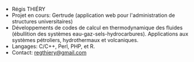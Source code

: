 - Régis THIÉRY
- Projet en cours: Gertrude (application web pour l'administration de structures universitaires)
- Développements de codes de calcul en thermodynamique des fluides (ébullition des systèmes eau-gaz-sels-hydrocarbures). Applications aux systèmes pétroliers, hydrothermaux et volcaniques.
- Langages: C/C++, Perl, PHP, et R.
- Contact: regthiery@gmail.com

